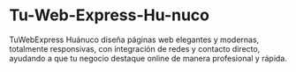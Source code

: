 # Tu-Web-Express-Hu-nuco
TuWebExpress Huánuco diseña páginas web elegantes y modernas, totalmente responsivas, con integración de redes y contacto directo, ayudando a que tu negocio destaque online de manera profesional y rápida.
